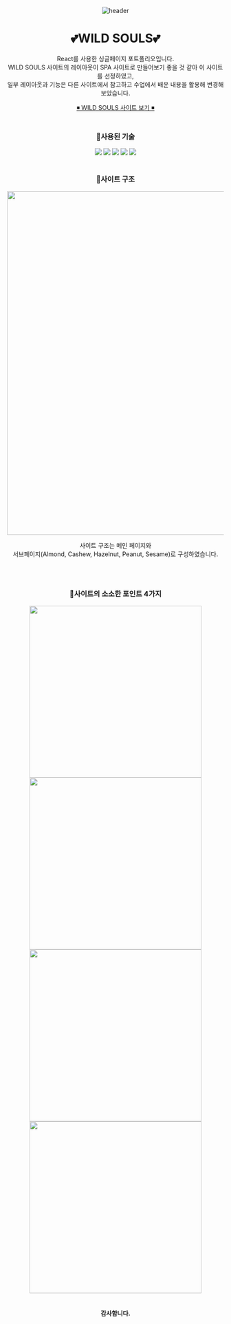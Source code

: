 <div align=center>
	
![header](https://capsule-render.vercel.app/api?type=waving&color=0:ffaf79,50:ff5c57,100:ffaf79&height=190&section=header&text=spa%20app&fontColor=fff&fontSize=65&fontAlignY=40)
  
# 💕WILD SOULS💕

React를 사용한 싱글페이지 포트폴리오입니다.
<br>
WILD SOULS 사이트의 레이아웃이 SPA 사이트로 만들어보기 좋을 것 같아 이 사이트를 선정하였고,
<br>
일부 레이아웃과 기능은 다른 사이트에서 참고하고 수업에서 배운 내용을 활용해 변경해보았습니다.


<a href="https://kum1416.github.io/spa-app/">◾ WILD SOULS 사이트 보기  ◾</a>
<br>
<br>


### 🌼사용된 기술
  <img src="https://img.shields.io/badge/HTML5-E34F26?style=flat&logo=HTML5&logoColor=white" />
	<img src="https://img.shields.io/badge/CSS3-1572B6?style=flat&logo=CSS3&logoColor=white" />
	<img src="https://img.shields.io/badge/JavaScript-F7DF1E?style=flat&logo=JavaScript&logoColor=white" />
	<img src="https://img.shields.io/badge/jQuery-0769AD?style=flat&logo=jQuery&logoColor=white" />
	<img src="https://img.shields.io/badge/React-61DAFB?style=flat&logo=React&logoColor=white" />

<br>
<br>

### 🌼사이트 구조
<img src="https://github.com/kum1416/spa-app/assets/120539978/6271ac91-a071-407d-a41f-1c6639789716" width="800px" />

사이트 구조는 메인 페이지와
<br>
서브페이지(Almond, Cashew, Hazelnut, Peanut, Sesame)로 구성하였습니다.

<br>
<br>

### 🌼사이트의 소소한 포인트 4가지
<img src="https://github.com/kum1416/spa-app/assets/120539978/d0950526-9447-4420-ac4f-5d2d06cae2e9" width="400px" />
<img src="https://github.com/kum1416/spa-app/assets/120539978/dc832085-9374-418d-b1be-4d0e6ce0e1cb" width="400px" />
<img src="https://github.com/kum1416/spa-app/assets/120539978/7e91dcbf-1a2f-4c2a-af96-eb64df808f10" width="400px" />
<img src="https://github.com/kum1416/spa-app/assets/120539978/63fa17d5-c62c-4aed-9395-114fbf34b626" width="400px" />

<br>
<br>	

#### 감사합니다.
</div>
